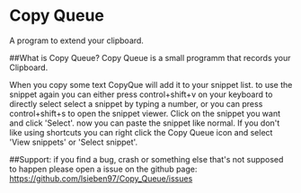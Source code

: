 # Copy Queue
A program to extend your clipboard.

##What is Copy Queue?
Copy Queue is a small programm that records your Clipboard.

When you copy some text CopyQue will add it to your snippet list.
to use the snippet again you can either press control+shift+v on your keyboard to directly select select a snippet by typing a number,
or you can press control+shift+s to open the snippet viewer. Click on the snippet you want and click 'Select'.
now you can paste the snippet like normal.
If you don't like using shortcuts you can right click the Copy Queue icon and select 'View snippets' or 'Select snippet'.

##Support:
if you find a bug, crash or something else that's not supposed to happen please open a issue on the github page:
https://github.com/lsieben97/Copy_Queue/issues
